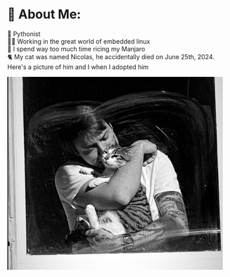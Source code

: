 # 💫 About Me:
🐍 Pythonist<br>👨‍🔧 Working in the great world of embedded linux<br>🐧 I spend way too much time ricing my Manjaro<br>🐈‍  My cat was named Nicolas, he accidentally died on June 25th, 2024. Here's a picture of him and I when I adopted him<br>

![Me](./pic/me.png)
